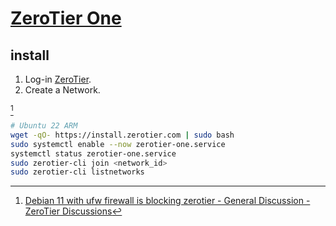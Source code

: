 # [ZeroTier One](https://www.zerotier.com/)

## install

1. Log-in [ZeroTier](https://my.zerotier.com).
2. Create a Network.

[^1]

```sh
# Ubuntu 22 ARM
wget -qO- https://install.zerotier.com | sudo bash
sudo systemctl enable --now zerotier-one.service
systemctl status zerotier-one.service
sudo zerotier-cli join <network_id>
sudo zerotier-cli listnetworks
```

[^1]: [Debian 11 with ufw firewall is blocking zerotier - General Discussion - ZeroTier Discussions](https://discuss.zerotier.com/t/debian-11-with-ufw-firewall-is-blocking-zerotier/13072)
